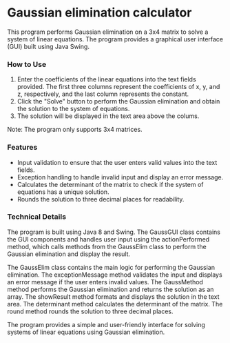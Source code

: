 # Gaussian elimination calculator
This program performs Gaussian elimination on a 3x4 matrix to solve a system of linear equations. The program provides a graphical user interface (GUI) built using Java Swing.

### How to Use
1. Enter the coefficients of the linear equations into the text fields provided. The first three columns represent the coefficients of x, y, and z, respectively, and the last column represents the constant.
2. Click the "Solve" button to perform the Gaussian elimination and obtain the solution to the system of equations.
3. The solution will be displayed in the text area above the colums.

Note: The program only supports 3x4 matrices.

### Features
- Input validation to ensure that the user enters valid values into the text fields.
- Exception handling to handle invalid input and display an error message.
- Calculates the determinant of the matrix to check if the system of equations has a unique solution.
- Rounds the solution to three decimal places for readability.

###  Technical Details
The program is built using Java 8 and Swing. The GaussGUI class contains the GUI components and handles user input using the actionPerformed method, which calls methods from the GaussElim class to perform the Gaussian elimination and display the result.

The GaussElim class contains the main logic for performing the Gaussian elimination. The exceptionMessage method validates the input and displays an error message if the user enters invalid values. The GaussMethod method performs the Gaussian elimination and returns the solution as an array. The showResult method formats and displays the solution in the text area. The determinant method calculates the determinant of the matrix. The round method rounds the solution to three decimal places.

The program provides a simple and user-friendly interface for solving systems of linear equations using Gaussian elimination.
